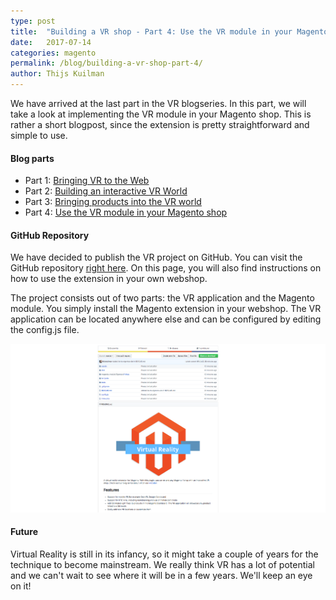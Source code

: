 ```yaml
---
type: post
title:  "Building a VR shop - Part 4: Use the VR module in your Magento shop"
date:   2017-07-14
categories: magento
permalink: /blog/building-a-vr-shop-part-4/
author: Thijs Kuilman
---
```


We have arrived at the last part in the VR blogseries. In this part, we will take a look at implementing the VR module in your Magento shop. This is rather a short blogpost, since the extension is pretty straightforward and simple to use.

#### Blog parts
* Part 1: [Bringing VR to the Web](/blog/building-a-vr-shop-part-1/)
* Part 2: [Building an interactive VR World](/blog/building-a-vr-shop-part-2/)
* Part 3: [Bringing products into the VR world](/blog/building-a-vr-shop-part-3/)
* Part 4: [Use the VR module in your Magento shop](/blog/building-a-vr-shop-part-4/)

#### GitHub Repository
We have decided to publish the VR project on GitHub. You can visit the GitHub repository [right here](https://github.com/elgentos/Magento-VR). On this page, you will also find instructions on how to use the extension in your own webshop.

The project consists out of two parts: the VR application and the Magento module. You simply install the Magento extension in your webshop. The VR application can be located anywhere else and can be configured by editing the config.js file.

!['Github page'](../../assets/images/blogs/vrshop4/github.png)

#### Future
Virtual Reality is still in its infancy, so it might take a couple of years for the technique to become mainstream. We really think VR has a lot of potential and we can't wait to see where it will be in a few years. We'll keep an eye on it!